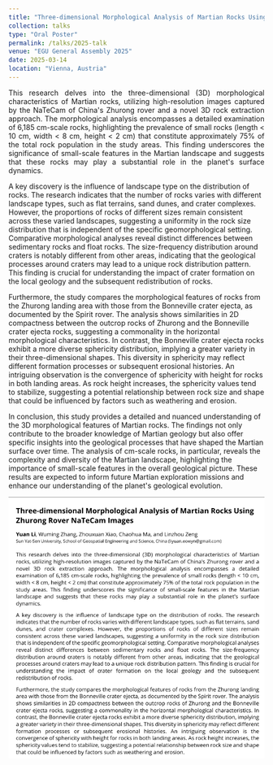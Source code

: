 ```yaml
---
title: "Three-dimensional Morphological Analysis of Martian Rocks Using Zhurong Rover NaTeCam Images"
collection: talks
type: "Oral Poster"
permalink: /talks/2025-talk
venue: "EGU General Assembly 2025"
date: 2025-03-14
location: "Vienna, Austria"
---
```


<p style="text-align:justify; text-justify:inter-ideograph;">This research delves into the three-dimensional (3D) morphological characteristics of Martian rocks, utilizing high-resolution images captured by the NaTeCam of China's Zhurong rover and a novel 3D rock extraction approach. The morphological analysis encompasses a detailed examination of 6,185 cm-scale rocks, highlighting the prevalence of small rocks (length < 10 cm, width < 8 cm, height < 2 cm) that constitute approximately 75% of the total rock population in the study areas. This finding underscores the significance of small-scale features in the Martian landscape and suggests that these rocks may play a substantial role in the planet's surface dynamics.

A key discovery is the influence of landscape type on the distribution of rocks. The research indicates that the number of rocks varies with different landscape types, such as flat terrains, sand dunes, and crater complexes. However, the proportions of rocks of different sizes remain consistent across these varied landscapes, suggesting a uniformity in the rock size distribution that is independent of the specific geomorphological setting. Comparative morphological analyses reveal distinct differences between sedimentary rocks and float rocks. The size-frequency distribution around craters is notably different from other areas, indicating that the geological processes around craters may lead to a unique rock distribution pattern. This finding is crucial for understanding the impact of crater formation on the local geology and the subsequent redistribution of rocks.

Furthermore, the study compares the morphological features of rocks from the Zhurong landing area with those from the Bonneville crater ejecta, as documented by the Spirit rover. The analysis shows similarities in 2D compactness between the outcrop rocks of Zhurong and the Bonneville crater ejecta rocks, suggesting a commonality in the horizontal morphological characteristics. In contrast, the Bonneville crater ejecta rocks exhibit a more diverse sphericity distribution, implying a greater variety in their three-dimensional shapes. This diversity in sphericity may reflect different formation processes or subsequent erosional histories. An intriguing observation is the convergence of sphericity with height for rocks in both landing areas. As rock height increases, the sphericity values tend to stabilize, suggesting a potential relationship between rock size and shape that could be influenced by factors such as weathering and erosion.

In conclusion, this study provides a detailed and nuanced understanding of the 3D morphological features of Martian rocks. The findings not only contribute to the broader knowledge of Martian geology but also offer specific insights into the geological processes that have shaped the Martian surface over time. The analysis of cm-scale rocks, in particular, reveals the complexity and diversity of the Martian landscape, highlighting the importance of small-scale features in the overall geological picture. These results are expected to inform future Martian exploration missions and enhance our understanding of the planet's geological evolution.</p>

![](../images/talks/2025-Talk_Figs.png)